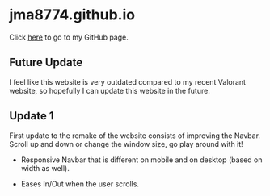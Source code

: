 # jma8774.github.io

Click [here](https://jma8774.github.io/) to go to my GitHub page.

## Future Update
I feel like this website is very outdated compared to my recent Valorant website, so hopefully I can update this website in the future.

## Update 1
First update to the remake of the website consists of improving the Navbar. Scroll up and down or change the window size, go play around with it!

* Responsive Navbar that is different on mobile and on desktop (based on width as well).

* Eases In/Out when the user scrolls.
